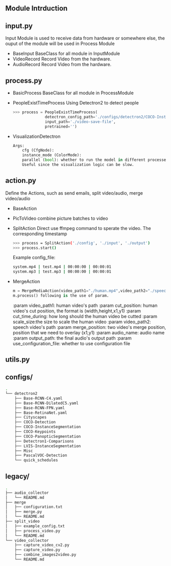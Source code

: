 ## Module Intrduction

## input.py

Input Module is used to receive data from hardware or somewhere else, the ouput of the module will be used in Process Module

* BaseInput
  BaseClass for all module in InputModule
* VideoRecord
  Record Video from the hardware.
* AudioRecord
  Record Video from the hardware.

## process.py

* BasicProcess
  BaseClass for all module in ProcessModule

* PeopleExistTimeProcess
  Using Detectron2 to detect people
  ```python
  >>> process = PeopleExistTimeProcess(
                detectron_config_path='./configs/detectron2/COCO-InstanceSegmentation/mask_rcnn_R_50_C4_1x.yaml',
                input_path='./video-save-file',
                pretrained='')
  ```

* VisualizationDetectron
  ```python
  Args:
      cfg (CfgNode):
      instance_mode (ColorMode):
      parallel (bool): whether to run the model in different processes from visualization.
      Useful since the visualization logic can be slow.
  ```

## action.py

Define the Actions, such as send emails, split video/audio, merge video/audio

* BaseAction
* PicToVideo
  combine picture batches to video
* SplitAction 
  Direct use ffmpeg command to sperate the video. The corresponding timestamp
  ```bash
  >>> process = SplitAction('./config', './input', './output')
  >>> process.start()
  ```

  Example config_file:
  ```bash
  system.mp4 | test.mp4 | 00:00:00 | 00:00:01
  system.mp3 | test.mp3 | 00:00:00 | 00:00:01
  ```
* MergeAction
  ```python
  m = MergeMediaAction(video_path1="./human.mp4",video_path2="./speech.mp4",audio_path="./audio.mp3", output_path="./output.mp4")
  m.process() following is the use of param.
  ```
  :param video_path1: human video's path
  :param cut_position: human video's cut position, the format is (width,height,x1,y1)
  :param cut_time_during: how long should the human video be cutted
  :param scale_size:the size to scale the human video
  :param video_path2: speech video's path
  :param merge_position: two video's merge position, position that we need to overlay (x1,y1)
  :param audio_name: audio name
  :param output_path: the final audio's output path
  :param use_configuration_file: whether to use configuration file 

## utils.py

## configs/
```bash
.
└── detectron2
    ├── Base-RCNN-C4.yaml
    ├── Base-RCNN-DilatedC5.yaml
    ├── Base-RCNN-FPN.yaml
    ├── Base-RetinaNet.yaml
    ├── Cityscapes
    ├── COCO-Detection
    ├── COCO-InstanceSegmentation
    ├── COCO-Keypoints
    ├── COCO-PanopticSegmentation
    ├── Detectron1-Comparisons
    ├── LVIS-InstanceSegmentation
    ├── Misc
    ├── PascalVOC-Detection
    └── quick_schedules
```

## legacy/

```bash
.
├── audio_collector
│   └── README.md
├── merge
│   ├── configuration.txt
│   ├── merge.py
│   └── README.md
├── split_video
│   ├── example_config.txt
│   ├── process_video.py
│   └── README.md
└── video_collector
    ├── capture_video_cv2.py
    ├── capture_video.py
    ├── combine_images2video.py
    └── README.md
```
